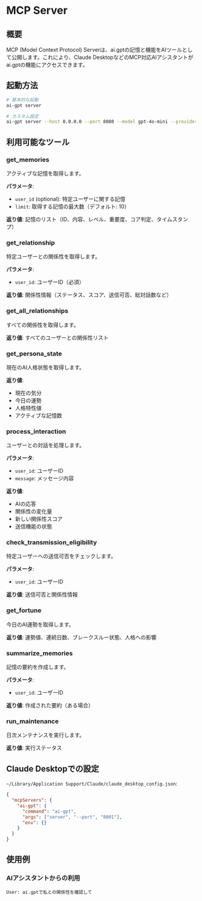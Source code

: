 # MCP Server

## 概要

MCP (Model Context Protocol) Serverは、ai.gptの記憶と機能をAIツールとして公開します。これにより、Claude DesktopなどのMCP対応AIアシスタントがai.gptの機能にアクセスできます。

## 起動方法

```bash
# 基本的な起動
ai-gpt server

# カスタム設定
ai-gpt server --host 0.0.0.0 --port 8080 --model gpt-4o-mini --provider openai
```

## 利用可能なツール

### get_memories
アクティブな記憶を取得します。

**パラメータ**:
- `user_id` (optional): 特定ユーザーに関する記憶
- `limit`: 取得する記憶の最大数（デフォルト: 10）

**返り値**: 記憶のリスト（ID、内容、レベル、重要度、コア判定、タイムスタンプ）

### get_relationship
特定ユーザーとの関係性を取得します。

**パラメータ**:
- `user_id`: ユーザーID（必須）

**返り値**: 関係性情報（ステータス、スコア、送信可否、総対話数など）

### get_all_relationships
すべての関係性を取得します。

**返り値**: すべてのユーザーとの関係性リスト

### get_persona_state
現在のAI人格状態を取得します。

**返り値**: 
- 現在の気分
- 今日の運勢
- 人格特性値
- アクティブな記憶数

### process_interaction
ユーザーとの対話を処理します。

**パラメータ**:
- `user_id`: ユーザーID
- `message`: メッセージ内容

**返り値**: 
- AIの応答
- 関係性の変化量
- 新しい関係性スコア
- 送信機能の状態

### check_transmission_eligibility
特定ユーザーへの送信可否をチェックします。

**パラメータ**:
- `user_id`: ユーザーID

**返り値**: 送信可否と関係性情報

### get_fortune
今日のAI運勢を取得します。

**返り値**: 運勢値、連続日数、ブレークスルー状態、人格への影響

### summarize_memories
記憶の要約を作成します。

**パラメータ**:
- `user_id`: ユーザーID

**返り値**: 作成された要約（ある場合）

### run_maintenance
日次メンテナンスを実行します。

**返り値**: 実行ステータス

## Claude Desktopでの設定

`~/Library/Application Support/Claude/claude_desktop_config.json`:

```json
{
  "mcpServers": {
    "ai-gpt": {
      "command": "ai-gpt",
      "args": ["server", "--port", "8001"],
      "env": {}
    }
  }
}
```

## 使用例

### AIアシスタントからの利用

```
User: ai.gptで私との関係性を確認して